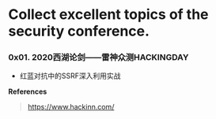 # Collect excellent topics of the security conference.

### 0x01. 2020西湖论剑——雷神众测HACKINGDAY
   - 红蓝对抗中的SSRF深入利用实战


**References**
> https://www.hackinn.com/

